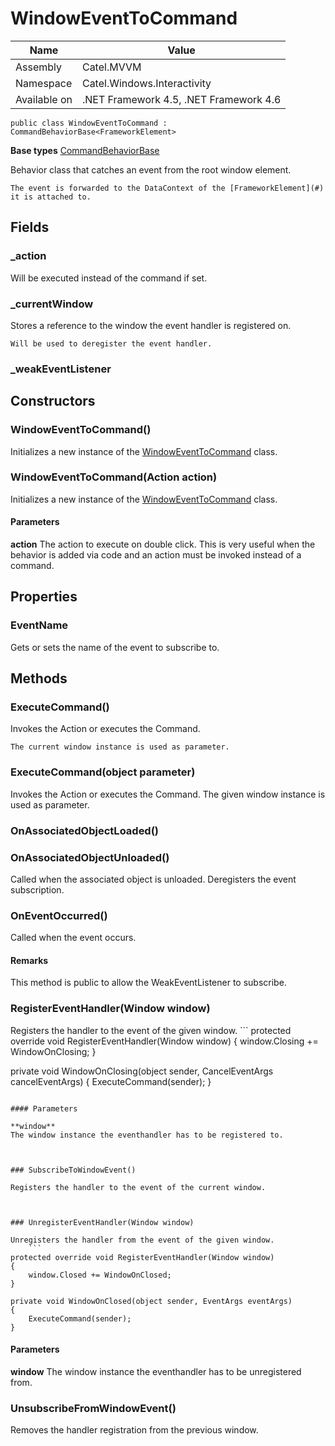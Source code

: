 

# WindowEventToCommand

Name|Value
---|---
Assembly|Catel.MVVM
Namespace|Catel.Windows.Interactivity
Available on|.NET Framework 4.5, .NET Framework 4.6

```
public class WindowEventToCommand : CommandBehaviorBase<FrameworkElement>
```

**Base types**
[CommandBehaviorBase]()


Behavior class that catches an event from the root window element.
    


    The event is forwarded to the DataContext of the [FrameworkElement](#) it is attached to.



## Fields

### _action

Will be executed instead of the command if set.



### _currentWindow

Stores a reference to the window the event handler is registered on.
    


    Will be used to deregister the event handler.



### _weakEventListener

## Constructors

### WindowEventToCommand()

Initializes a new instance of the [WindowEventToCommand](#) class.



### WindowEventToCommand(Action<Window> action)

Initializes a new instance of the [WindowEventToCommand](#) class.

#### Parameters

**action**
The action to execute on double click. This is very useful when the behavior is added
    via code and an action must be invoked instead of a command.



## Properties

### EventName

Gets or sets the name of the event to subscribe to.



## Methods

### ExecuteCommand()

Invokes the Action or executes the Command.
    


    The current window instance is used as parameter.



### ExecuteCommand(object parameter)

Invokes the Action or executes the Command.
    The given window instance is used as parameter.



### OnAssociatedObjectLoaded()

### OnAssociatedObjectUnloaded()

Called when the associated object is unloaded.
    Deregisters the event subscription.



### OnEventOccurred()

Called when the event occurs.

#### Remarks

This method is public to allow the WeakEventListener to subscribe.



### RegisterEventHandler(Window window)

Registers the handler to the event of the given window.
    ```
protected override void RegisterEventHandler(Window window)
{
    window.Closing += WindowOnClosing;
}

private void WindowOnClosing(object sender, CancelEventArgs cancelEventArgs)
{
    ExecuteCommand(sender);
}

```

#### Parameters

**window**
The window instance the eventhandler has to be registered to.



### SubscribeToWindowEvent()

Registers the handler to the event of the current window.



### UnregisterEventHandler(Window window)

Unregisters the handler from the event of the given window.
    ```
protected override void RegisterEventHandler(Window window)
{
    window.Closed += WindowOnClosed;
}

private void WindowOnClosed(object sender, EventArgs eventArgs)
{
    ExecuteCommand(sender);
}

```

#### Parameters

**window**
The window instance the eventhandler has to be unregistered from.



### UnsubscribeFromWindowEvent()

Removes the handler registration from the previous window.



